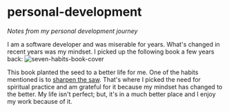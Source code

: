 # personal-development
*Notes from my personal development journey*

I am a software developer and was miserable for years. What's changed in recent years was my mindset. 
I picked up the following book a few years back:
![seven-habits-book-cover](https://user-images.githubusercontent.com/1113806/104894576-e040f880-5942-11eb-8743-573d87e1304b.jpg)

This book planted the seed to a better life for me. One of the habits mentioned is to [sharpen the saw](https://wspucla.wordpress.com/2011/01/12/habit-7-sharpen-the-saw/).
That's where I picked the need for spiritual practice and am grateful for it because my mindset has changed to the better. My life isn't perfect; but, it's in a much better place and I enjoy my work because of it.
